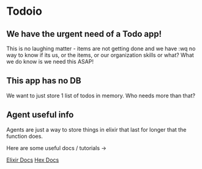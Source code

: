 # Todoio

## We have the urgent need of a Todo app!

This is no laughing matter - items are not getting done and we have :wq
no way to know if its us, or the items, or our organization skills or what? What we do know is we need this ASAP!

## This app has no DB

We want to just store 1 list of todos in memory. Who needs more than that?

## Agent useful info

Agents are just a way to store things in elixir that last for longer that the function does.

Here are some useful docs / tutorials ->

[Elixir Docs](https://elixir-lang.org/getting-started/mix-otp/agent.html)
[Hex Docs](https://hexdocs.pm/elixir/1.12/Agent.html)